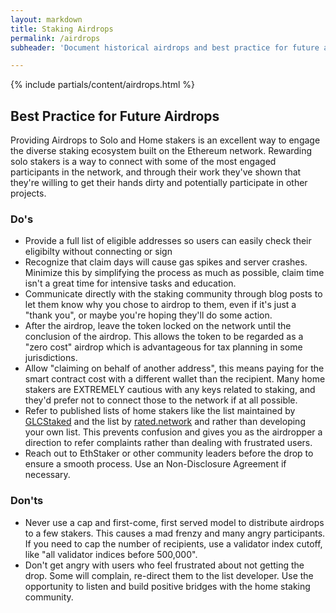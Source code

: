 ```yaml
---
layout: markdown
title: Staking Airdrops
permalink: /airdrops
subheader: 'Document historical airdrops and best practice for future airdrops'

---
```



{% include partials/content/airdrops.html %}

## Best Practice for Future Airdrops

Providing Airdrops to Solo and Home stakers is an excellent way to engage the diverse staking ecosystem built on the Ethereum network. Rewarding solo stakers is a way to connect with some of the most engaged participants in the network, and through their work they've shown that they're willing to get their hands dirty and potentially participate in other projects.


### Do's

- Provide a full list of eligible addresses so users can easily check their eligibilty without connecting or sign
- Recognize that claim days will cause gas spikes and server crashes. Minimize this by simplifying the process as much as possible, claim time isn't a great time for intensive tasks and education.
- Communicate directly with the staking community through blog posts to let them know why you chose to airdrop to them, even if it's just a "thank you", or maybe you're hoping they'll do some action.
- After the airdrop, leave the token locked on the network until the conclusion of the airdrop. This allows the token to be regarded as a "zero cost" airdrop which is advantageous for tax planning in some jurisdictions.
- Allow "claiming on behalf of another address", this means paying for the smart contract cost with a different wallet than the recipient. Many home stakers are EXTREMELY cautious with any keys related to staking, and they'd prefer not to connect those to the network if at all possible.
- Refer to published lists of home stakers like the list maintained by [GLCStaked](https://github.com/GLCNI/ETH-Solo-Validator-Addresses) and the list by [rated.network](https://github.com/rated-network/solo-stakers/tree/main) and rather than developing your own list. This prevents confusion and gives you as the airdropper a direction to refer complaints rather than dealing with frustrated users.
- Reach out to EthStaker or other community leaders before the drop to ensure a smooth process. Use an Non-Disclosure Agreement if necessary.


### Don'ts

- Never use a cap and first-come, first served model to distribute airdrops to a few stakers. This causes a mad frenzy and many angry participants. If you need to cap the number of recipients, use a validator index cutoff, like "all validator indices before 500,000".
- Don't get angry with users who feel frustrated about not getting the drop. Some will complain, re-direct them to the list developer. Use the opportunity to listen and build positive bridges with the home staking community.
